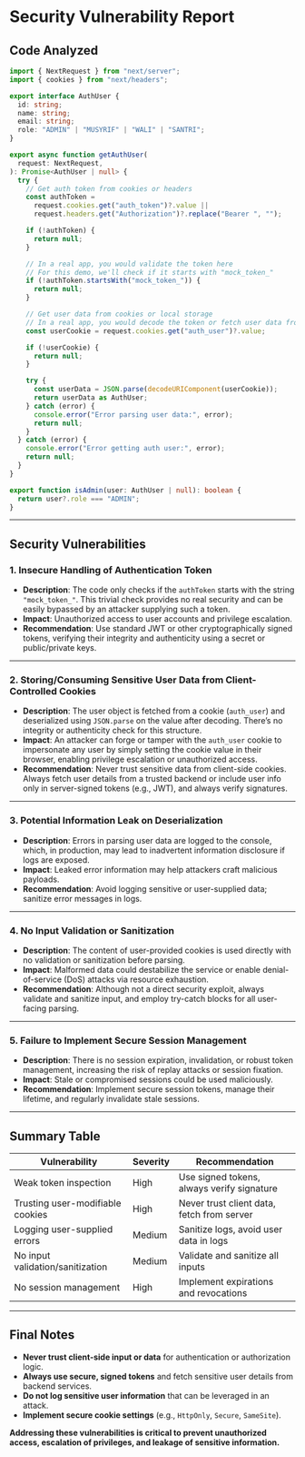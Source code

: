 # Security Vulnerability Report

## Code Analyzed

```typescript
import { NextRequest } from "next/server";
import { cookies } from "next/headers";

export interface AuthUser {
  id: string;
  name: string;
  email: string;
  role: "ADMIN" | "MUSYRIF" | "WALI" | "SANTRI";
}

export async function getAuthUser(
  request: NextRequest,
): Promise<AuthUser | null> {
  try {
    // Get auth token from cookies or headers
    const authToken =
      request.cookies.get("auth_token")?.value ||
      request.headers.get("Authorization")?.replace("Bearer ", "");

    if (!authToken) {
      return null;
    }

    // In a real app, you would validate the token here
    // For this demo, we'll check if it starts with "mock_token_"
    if (!authToken.startsWith("mock_token_")) {
      return null;
    }

    // Get user data from cookies or local storage
    // In a real app, you would decode the token or fetch user data from the database
    const userCookie = request.cookies.get("auth_user")?.value;

    if (!userCookie) {
      return null;
    }

    try {
      const userData = JSON.parse(decodeURIComponent(userCookie));
      return userData as AuthUser;
    } catch (error) {
      console.error("Error parsing user data:", error);
      return null;
    }
  } catch (error) {
    console.error("Error getting auth user:", error);
    return null;
  }
}

export function isAdmin(user: AuthUser | null): boolean {
  return user?.role === "ADMIN";
}
```

---

## Security Vulnerabilities

### 1. **Insecure Handling of Authentication Token**

- **Description**: The code only checks if the `authToken` starts with the string `"mock_token_"`. This trivial check provides no real security and can be easily bypassed by an attacker supplying such a token.
- **Impact**: Unauthorized access to user accounts and privilege escalation.
- **Recommendation**: Use standard JWT or other cryptographically signed tokens, verifying their integrity and authenticity using a secret or public/private keys.

---

### 2. **Storing/Consuming Sensitive User Data from Client-Controlled Cookies**

- **Description**: The user object is fetched from a cookie (`auth_user`) and deserialized using `JSON.parse` on the value after decoding. There’s no integrity or authenticity check for this structure.
- **Impact**: An attacker can forge or tamper with the `auth_user` cookie to impersonate any user by simply setting the cookie value in their browser, enabling privilege escalation or unauthorized access.
- **Recommendation**: Never trust sensitive data from client-side cookies. Always fetch user details from a trusted backend or include user info only in server-signed tokens (e.g., JWT), and always verify signatures.

---

### 3. **Potential Information Leak on Deserialization**

- **Description**: Errors in parsing user data are logged to the console, which, in production, may lead to inadvertent information disclosure if logs are exposed.
- **Impact**: Leaked error information may help attackers craft malicious payloads.
- **Recommendation**: Avoid logging sensitive or user-supplied data; sanitize error messages in logs.

---

### 4. **No Input Validation or Sanitization**

- **Description**: The content of user-provided cookies is used directly with no validation or sanitization before parsing.
- **Impact**: Malformed data could destabilize the service or enable denial-of-service (DoS) attacks via resource exhaustion.
- **Recommendation**: Although not a direct security exploit, always validate and sanitize input, and employ try-catch blocks for all user-facing parsing.

---

### 5. **Failure to Implement Secure Session Management**

- **Description**: There is no session expiration, invalidation, or robust token management, increasing the risk of replay attacks or session fixation.
- **Impact**: Stale or compromised sessions could be used maliciously.
- **Recommendation**: Implement secure session tokens, manage their lifetime, and regularly invalidate stale sessions.

---

## Summary Table

| Vulnerability                    | Severity | Recommendation                             |
| -------------------------------- | -------- | ------------------------------------------ |
| Weak token inspection            | High     | Use signed tokens, always verify signature |
| Trusting user-modifiable cookies | High     | Never trust client data, fetch from server |
| Logging user-supplied errors     | Medium   | Sanitize logs, avoid user data in logs     |
| No input validation/sanitization | Medium   | Validate and sanitize all inputs           |
| No session management            | High     | Implement expirations and revocations      |

---

## Final Notes

- **Never trust client-side input or data** for authentication or authorization logic.
- **Always use secure, signed tokens** and fetch sensitive user details from backend services.
- **Do not log sensitive user information** that can be leveraged in an attack.
- **Implement secure cookie settings** (e.g., `HttpOnly`, `Secure`, `SameSite`).

**Addressing these vulnerabilities is critical to prevent unauthorized access, escalation of privileges, and leakage of sensitive information.**
